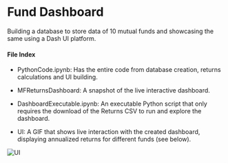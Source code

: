# Fund Dashboard
Building a database to store data of 10 mutual funds and showcasing the same using a Dash UI platform.

#### File Index
- PythonCode.ipynb: Has the entire code from database creation, returns calculations and UI building.

- MFReturnsDashboard: A snapshot of the live interactive dashboard.

- DashboardExecutable.ipynb: An executable Python script that only requires the download of the Returns CSV to run and explore the dashboard.

- UI: A GIF that shows live interaction with the created dashboard, displaying annualized returns for different funds (see below).



![UI](https://user-images.githubusercontent.com/122639080/235382281-85445856-8e95-4d0a-a691-5d50713fcf02.gif)
